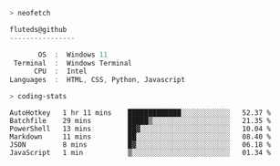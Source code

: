 ```zsh
> neofetch
```

<!--align="left" src="https://github.com/fluteds.png" alt="logo.png" width="200"/>-->

```csharp
fluteds@github
----------------

       OS  :  Windows 11
 Terminal  :  Windows Terminal
      CPU  :  Intel
Languages  :  HTML, CSS, Python, Javascript
```

```zsh
> coding-stats
```

<!--START_SECTION:waka-->

```text
AutoHotkey   1 hr 11 mins    █████████████░░░░░░░░░░░░   52.37 %
Batchfile    29 mins         █████▒░░░░░░░░░░░░░░░░░░░   21.35 %
PowerShell   13 mins         ██▓░░░░░░░░░░░░░░░░░░░░░░   10.04 %
Markdown     11 mins         ██░░░░░░░░░░░░░░░░░░░░░░░   08.40 %
JSON         8 mins          █▓░░░░░░░░░░░░░░░░░░░░░░░   06.18 %
JavaScript   1 min           ▒░░░░░░░░░░░░░░░░░░░░░░░░   01.34 %
```

<!--END_SECTION:waka-->
